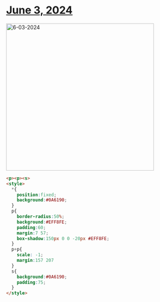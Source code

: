 # [June 3, 2024](https://cssbattle.dev/play/xOdJqM1kdlAQ7QQDiUbl)

<img src="https://firebasestorage.googleapis.com/v0/b/cssbattleapp.appspot.com/o/user%2Fummd3POvEDfFyeFvVdOMG3OOrwE2%2Ftargets%2Ftarget_sqBj3qI@2x.png?alt=media" width="400" alt="6-03-2024" />

```html
<p><p><s>
<style>
  *{
    position:fixed;
    background:#0A6190;
  }
  p{
    border-radius:50%;
    background:#EFF8FE;
    padding:60;
    margin:7 57;
    box-shadow:150px 0 0 -20px #EFF8FE;
  }
  p+p{
    scale: -1;
    margin:157 207
  }
  s{
    background:#0A6190;
    padding:75;
  }
</style>
```
